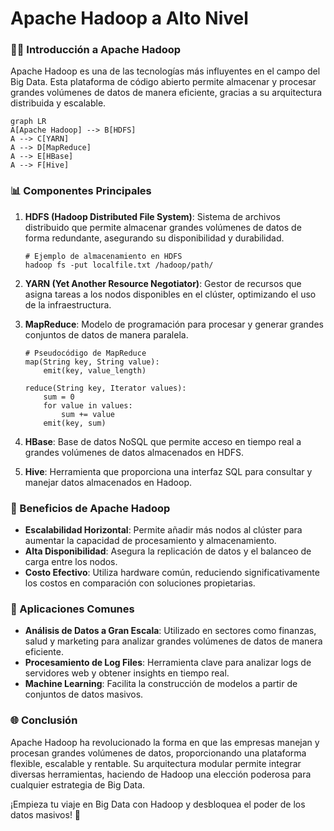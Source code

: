 # Apache Hadoop a Alto Nivel

### 🧑‍💻 Introducción a Apache Hadoop

Apache Hadoop es una de las tecnologías más influyentes en el campo del Big Data. Esta plataforma de código abierto permite almacenar y procesar grandes volúmenes de datos de manera eficiente, gracias a su arquitectura distribuida y escalable.

```mermaid
graph LR
A[Apache Hadoop] --> B[HDFS]
A --> C[YARN]
A --> D[MapReduce]
A --> E[HBase]
A --> F[Hive]
```

### 📊 Componentes Principales

1. **HDFS (Hadoop Distributed File System)**: Sistema de archivos distribuido que permite almacenar grandes volúmenes de datos de forma redundante, asegurando su disponibilidad y durabilidad.

   ```plaintext
   # Ejemplo de almacenamiento en HDFS
   hadoop fs -put localfile.txt /hadoop/path/
   ```

2. **YARN (Yet Another Resource Negotiator)**: Gestor de recursos que asigna tareas a los nodos disponibles en el clúster, optimizando el uso de la infraestructura.

3. **MapReduce**: Modelo de programación para procesar y generar grandes conjuntos de datos de manera paralela.

   ```plaintext
   # Pseudocódigo de MapReduce
   map(String key, String value):
       emit(key, value_length)

   reduce(String key, Iterator values):
       sum = 0
       for value in values:
           sum += value
       emit(key, sum)
   ```

4. **HBase**: Base de datos NoSQL que permite acceso en tiempo real a grandes volúmenes de datos almacenados en HDFS.

5. **Hive**: Herramienta que proporciona una interfaz SQL para consultar y manejar datos almacenados en Hadoop.

### 🚀 Beneficios de Apache Hadoop

- **Escalabilidad Horizontal**: Permite añadir más nodos al clúster para aumentar la capacidad de procesamiento y almacenamiento.
- **Alta Disponibilidad**: Asegura la replicación de datos y el balanceo de carga entre los nodos.
- **Costo Efectivo**: Utiliza hardware común, reduciendo significativamente los costos en comparación con soluciones propietarias.

### 🎯 Aplicaciones Comunes

- **Análisis de Datos a Gran Escala**: Utilizado en sectores como finanzas, salud y marketing para analizar grandes volúmenes de datos de manera eficiente.
- **Procesamiento de Log Files**: Herramienta clave para analizar logs de servidores web y obtener insights en tiempo real.
- **Machine Learning**: Facilita la construcción de modelos a partir de conjuntos de datos masivos.

### 🌐 Conclusión

Apache Hadoop ha revolucionado la forma en que las empresas manejan y procesan grandes volúmenes de datos, proporcionando una plataforma flexible, escalable y rentable. Su arquitectura modular permite integrar diversas herramientas, haciendo de Hadoop una elección poderosa para cualquier estrategia de Big Data.

¡Empieza tu viaje en Big Data con Hadoop y desbloquea el poder de los datos masivos! 🚀

